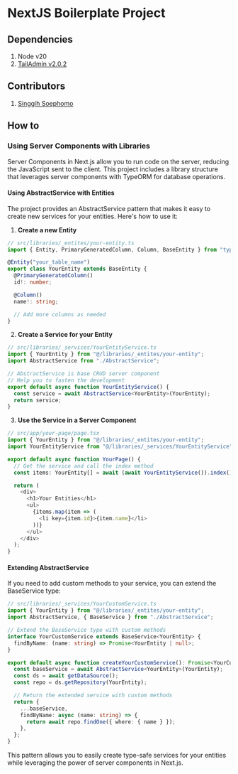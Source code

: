 # NextJS Boilerplate Project

## Dependencies

1. Node v20
1. [TailAdmin v2.0.2](https://github.com/TailAdmin/free-nextjs-admin-dashboard)

## Contributors

1. [Singgih Soephomo](singgihmardianto@gmail.com)

## How to

### Using Server Components with Libraries

Server Components in Next.js allow you to run code on the server, reducing the JavaScript sent to the client. This project includes a library structure that leverages server components with TypeORM for database operations.

#### Using AbstractService with Entities

The project provides an AbstractService pattern that makes it easy to create new services for your entities. Here's how to use it:

1. **Create a new Entity**

```typescript
// src/libraries/_entites/your-entity.ts
import { Entity, PrimaryGeneratedColumn, Column, BaseEntity } from "typeorm";

@Entity("your_table_name")
export class YourEntity extends BaseEntity {
  @PrimaryGeneratedColumn()
  id!: number;

  @Column()
  name!: string;

  // Add more columns as needed
}
```

2. **Create a Service for your Entity**

```typescript
// src/libraries/_services/YourEntityService.ts
import { YourEntity } from "@/libraries/_entites/your-entity";
import AbstractService from "./AbstractService";

// AbstractService is base CRUD server component
// Help you to fasten the development
export default async function YourEntityService() {
  const service = await AbstractService<YourEntity>(YourEntity);
  return service;
}
```

3. **Use the Service in a Server Component**

```typescript
// src/app/your-page/page.tsx
import { YourEntity } from "@/libraries/_entites/your-entity";
import YourEntityService from "@/libraries/_services/YourEntityService";

export default async function YourPage() {
  // Get the service and call the index method
  const items: YourEntity[] = await (await YourEntityService()).index();

  return (
    <div>
      <h1>Your Entities</h1>
      <ul>
        {items.map(item => (
          <li key={item.id}>{item.name}</li>
        ))}
      </ul>
    </div>
  );
}
```

#### Extending AbstractService

If you need to add custom methods to your service, you can extend the BaseService type:

```typescript
// src/libraries/_services/YourCustomService.ts
import { YourEntity } from "@/libraries/_entites/your-entity";
import AbstractService, { BaseService } from "./AbstractService";

// Extend the BaseService type with custom methods
interface YourCustomService extends BaseService<YourEntity> {
  findByName: (name: string) => Promise<YourEntity | null>;
}

export default async function createYourCustomService(): Promise<YourCustomService> {
  const baseService = await AbstractService<YourEntity>(YourEntity);
  const ds = await getDataSource();
  const repo = ds.getRepository(YourEntity);

  // Return the extended service with custom methods
  return {
    ...baseService,
    findByName: async (name: string) => {
      return await repo.findOne({ where: { name } });
    },
  };
}
```

This pattern allows you to easily create type-safe services for your entities while leveraging the power of server components in Next.js.
